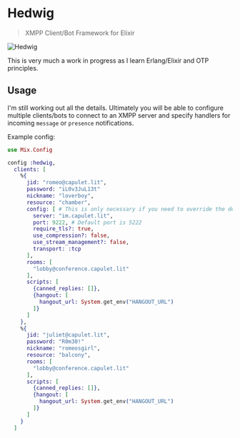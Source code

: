 # Hedwig

> XMPP Client/Bot Framework for Elixir

![Hedwig](https://raw.githubusercontent.com/scrogson/hedwig/master/hedwig.png)

This is very much a work in progress as I learn Erlang/Elixir and OTP
principles.

## Usage

I'm still working out all the details. Ultimately you will be able to configure multiple clients/bots to connect to an XMPP server and specify handlers for incoming `message` or `presence` notifications.

Example config:

```elixir
use Mix.Config

config :hedwig,
  clients: [
    %{
      jid: "romeo@capulet.lit",
      password: "iL0v3JuL13t"
      nickname: "loverboy",
      resource: "chamber",
      config: [ # This is only necessary if you need to override the defaults.
        server: "im.capulet.lit",
        port: 9222, # Default port is 5222
        require_tls?: true,
        use_compression?: false,
        use_stream_management?: false,
        transport: :tcp
      ],
      rooms: [
        "lobby@conference.capulet.lit"
      ],
      scripts: [
        {canned_replies: []},
        {hangout: [
          hangout_url: System.get_env("HANGOUT_URL")
        ]}
      ]
    },
    %{
      jid: "juliet@capulet.lit",
      password: "R0m30!"
      nickname: "romeosgirl",
      resource: "balcony",
      rooms: [
        "lobby@conference.capulet.lit"
      ],
      scripts: [
        {canned_replies: []},
        {hangout: [
          hangout_url: System.get_env("HANGOUT_URL")
        ]}
      ]
    }
  ]
```

